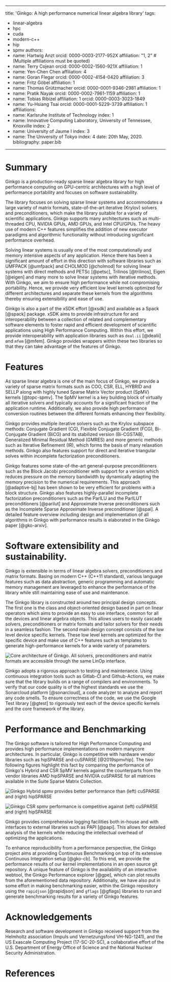 <!--
SPDX-FileCopyrightText: 2017-2023 The Ginkgo authors

SPDX-License-Identifier: BSD-3-Clause
-->

---
title: 'Ginkgo: A high performance numerical linear algebra library'
tags:
  - linear-algebra
  - hpc
  - cuda
  - modern-c++
  - hip
  - spmv
authors:
  - name: Hartwig Anzt
    orcid: 0000-0003-2177-952X
    affiliation: "1, 2" # (Multiple affiliations must be quoted)
  - name: Terry Cojean
    orcid: 0000-0002-1560-921X
    affiliation: 1 
  - name: Yen-Chen Chen 
    affiliation: 4 
  - name: Goran Flegar
    orcid: 0000-0002-4154-0420
    affiliation: 3 
  - name: Fritz G&#246;bel
    affiliation: 1 
  - name: Thomas Gr&#252;tzmacher
    orcid: 0000-0001-9346-2981
    affiliation: 1
  - name: Pratik Nayak 
    orcid: 0000-0002-7961-1159
    affiliation: 1 
  - name: Tobias Ribizel 
    affiliation: 1 
    orcid: 0000-0003-3023-1849
  - name: Yu-Hsiang Tsai 
    orcid: 0000-0001-5229-3739
    affiliation: 1 
affiliations:
 - name: Karlsruhe Institute of Technology
   index: 1
 - name: Innovative Computing Laboratory, University of Tennessee, Knoxville 
   index: 2
 - name: University of Jaume I 
   index: 3
 - name: The University of Tokyo 
   index: 4
date: 20th May, 2020.
bibliography: paper.bib

---

# Summary

Ginkgo is a production-ready sparse linear algebra library for high
performance computing on GPU-centric architectures with a high level of
performance portability and focuses on software sustainability. 

The library focuses on solving sparse linear systems and accommodates a large
variety of matrix formats, state-of-the-art iterative (Krylov) solvers and
preconditioners, which make the library suitable for a variety of scientific
applications. Ginkgo supports many architectures such as multi-threaded CPU,
NVIDIA GPUs, AMD GPUs, and Intel CPU/GPUs. The heavy use of modern C++ features
simplifies the addition of new executor paradigms and algorithmic functionality
without introducing significant performance overhead.

Solving linear systems is usually one of the most computationally
and memory intensive aspects of any application. Hence there has been a significant
amount of effort in this direction with software libraries such as UMFPACK [@umfpack] and
CHOLMOD [@cholmod] for solving linear systems with direct methods and PETSc [@petsc],
Trilinos [@trilinos], Eigen [@eigen] and many more to solve linear systems with iterative
methods. With Ginkgo, we aim to ensure high performance while not compromising portability. 
Hence, we provide very efficient low level kernels optimized for different architectures and
separate these kernels from the algorithms thereby ensuring extensibility and ease of use. 

Ginkgo is also a part of the xSDK effort [@xsdk] and available as a Spack
[@spack] package. xSDK aims to provide infrastructure for and interoperability
between a collection of related and complementary software elements to foster
rapid and efficient development of scientific applications using High
Performance Computing. Within this effort, we provide interoperability with
application libraries such as `deal.ii` [@dealii] and `mfem` [@mfem]. Ginkgo
provides wrappers within these two libraries so that they can take advantage of
the features of Ginkgo.

# Features

As sparse linear algebra is one of the main focus of Ginkgo, we provide a variety of 
sparse matrix formats such as COO, CSR, ELL, HYBRID and SELLP along with highly tuned
Sparse Matrix Vector product (SpMV) kernels [@topc-spmv]. The SpMV kernel is a key building 
block of virtually all iterative solvers and typically accounts for a significant 
fraction of the application runtime. Additionally, we also provide high performance 
conversion routines between the different formats enhancing their flexibility.

Ginkgo provides multiple iterative solvers such as the Krylov subspace
methods: Conjugate Gradient (CG), Flexible Conjugate Gradient (FCG), Bi-Conjugate
Gradient (BiCG) and its stabilized version (Bi-CGSTAB), Generalized Minimal
Residual Method (GMRES) and more generic methods such as Iterative Refinement (IR),
which forms the basis of many relaxation methods. Ginkgo also features support for 
direct and iterative triangular solves within incomplete factorization preconditioners.

Ginkgo features some state-of-the-art general-purpose preconditioners such
as the Block Jacobi preconditioner with support for a version which reduces
pressure on the memory bandwidth by dynamically adapting the memory precision
to the numerical requirements. This approach [@adaptive-bj] has been shown to
be very efficient for problems with a block structure. Ginkgo also features
highly-parallel incomplete factorization preconditioners such as 
the ParILU and the ParILUT preconditioners [@parilut] and Approximate Inverse 
preconditioners such as the Incomplete Sparse Approximate Inverse preconditioner
[@spai]. A detailed feature overview including design and implementation of all
algorithms in Ginkgo with performance results is elaborated in the Ginkgo paper
[@gko-arxiv]. 


# Software extensibility and sustainability.

Ginkgo is extensible in terms of linear algebra solvers, preconditioners and
matrix formats. Basing on modern C++ (C++11 standard), various language features
such as data abstraction, generic programming and automatic memory management are
leveraged to enhance the performance of the library while still maintaining ease of 
use and maintenance. 

The Ginkgo library is constructed around two principal design concepts. The first
one is the class and object-oriented design based in part on linear operators
which aims to provide an easy to use interface, common for all the devices and
linear algebra objects. This allows users to easily cascade solvers,
preconditioners or matrix formats and tailor solvers for their needs in a
seamless fashion. The second main design concept consists of the low level
device specific kernels. These low level kernels are optimized for the specific
device and make use of C++ features such as templates to generate
high-performance kernels for a wide variety of parameters. 



![Core architecture of Ginkgo. All solvers, preconditioners and matrix formats
are accessible through the same LinOp interface.](figures/ginkgo-hierarchy.png)

Ginkgo adopts a rigorous approach to testing and maintenance. Using continuous
integration tools such as Gitlab-CI and Github-Actions, we make sure that 
the library builds on a range of compilers and environments. To verify that our code
quality is of the highest standards we use the Sonarcloud platform [@sonarcloud],
a code analyzer to analyze and report any code smells. To ensure correctness of
the code, we use the Google Test library [@gtest] to rigorously test each of the
device specific kernels and the core framework of the library. 


# Performance and Benchmarking

The Ginkgo software is tailored for High Performance Computing and provides high
performance implementations on modern manycore architectures. In particular,
Ginkgo is competitive with hardware vendor libraries such as hipSPARSE and
cuSPARSE [@2019spmvhip]. The two following figures highlight this fact by comparing
the performance of Ginkgo's Hybrid and CSR SpMV kernels against the counterparts
from the vendor libraries AMD hipSPARSE and NVIDIA cuSPARSE for all matrices
available in the Suite Sparse Matrix Collection.

![Ginkgo Hybrid spmv provides better performance than (left) cuSPARSE and
(right) hipSPARSE](figures/ginkgo-hybrid.png) 


![Ginkgo CSR spmv performance is competitive against (left) cuSPARSE and (right)
hipSPARSE](figures/ginkgo-csr.png) 

Ginkgo provides comprehensive logging facilities both in-house and with interfaces
to external libraries such as PAPI [@papi]. This allows for detailed analysis of
the kernels while reducing the intellectual overhead of optimizing the applications.

To enhance reproducibility from a performance perspective, the Ginkgo project
aims at providing Continuous Benchmarking on top of its extensive Continuous
Integration setup [@gko-cb]. To this end, we provide the performance results of
our kernel implementations in an open source git repository. 
A unique feature of Ginkgo is the availability of an interactive webtool, the
Ginkgo Performance explorer [@gpe], which can plot results from the
aforementioned data repository. Additionally, we have also put in some effort in
making benchmarking easier, within the Ginkgo repository using the `rapidjson`
[@rapidjson] and `gflags` [@gflags] libraries to run and generate benchmarking
results for a variety of Ginkgo features.

# Acknowledgements
Research and software development in Ginkgo received support from the Helmholtz 
association (Impuls und Vernetzungsfond VH-NG-1241), and the US Exascale Computing 
Project (17-SC-20-SC), a collaborative effort of the U.S. Department of Energy Office 
of Science and the National Nuclear Security Administration.

# References
